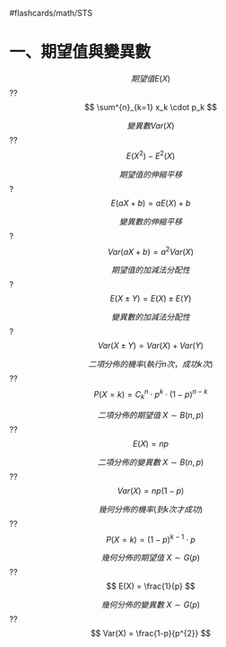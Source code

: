 #flashcards/math/STS

# 一、期望值與變異數

$$
期望值E(X)
$$
??
$$
\sum^{n}_{k=1} x_k \cdot p_k
$$
<!--SR:!2024-07-07,4,170!2024-07-08,4,170-->

$$
變異數Var(X)
$$
??
$$
E(X^{2}) - E^{2}(X)
$$
<!--SR:!2024-07-06,3,170!2024-07-06,2,181-->

$$
期望值的伸縮平移
$$
?
$$
E(aX+b) = aE(X) + b
$$
<!--SR:!2024-07-07,4,190-->

$$
變異數的伸縮平移
$$
?
$$
Var(aX+b) = a^{2}Var(X)
$$
<!--SR:!2024-07-05,2,180-->

$$
期望值的加減法分配性
$$
?
$$
E(X\pm Y) = E(X) \pm E(Y)
$$
<!--SR:!2024-07-07,4,190-->

$$
變異數的加減法分配性
$$
?
$$
Var(X\pm Y) = Var(X) + Var(Y)
$$
<!--SR:!2024-07-05,2,180-->

$$
二項分佈的機率(執行n次，成功k次)
$$
??
$$
P(X=k) = C^{n}_{k}\cdot p^{k}\cdot(1-p)^{n-k}
$$
<!--SR:!2024-07-05,2,160!2024-07-06,3,150-->

$$
二項分佈的期望值\ X\sim B(n,p)
$$
??
$$
E(X) = np
$$
<!--SR:!2024-07-06,2,160!2024-07-06,3,170-->

$$
二項分佈的變異數\ X\sim B(n,p)
$$
??
$$
Var(X) = np(1-p)
$$
<!--SR:!2000-01-01,1,150!2024-07-05,1,130-->

$$
幾何分佈的機率(到k次才成功)
$$
??
$$
P(X=k) = (1-p)^{k-1}\cdot p
$$
<!--SR:!2024-07-07,4,190!2024-07-07,4,170-->

$$
幾何分佈的期望值\ X\sim G(p)
$$
??
$$
E(X) = \frac{1}{p}
$$
<!--SR:!2024-07-06,2,181!2024-07-07,4,190-->

$$
幾何分佈的變異數\ X\sim G(p)
$$
??
$$
Var(X) = \frac{1-p}{p^{2}}
$$
<!--SR:!2000-01-01,1,150!2024-07-06,2,160-->

